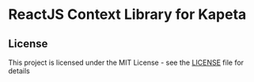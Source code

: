 # ReactJS Context Library for Kapeta

## License

This project is licensed under the MIT License - see the [LICENSE](LICENSE) file for details